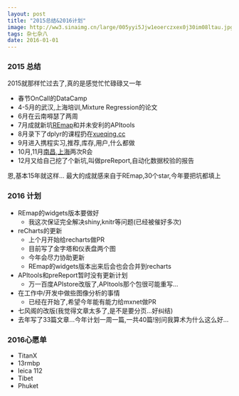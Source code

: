 ```yaml
---
layout: post
title: "2015总结&2016计划"
image: http://ww3.sinaimg.cn/large/005yyi5Jjw1eoerczxex0j30im08ltau.jpg
tags: 杂七杂八
date: 2016-01-01
---
```


### 2015 总结

 2015就那样忙过去了,真的是感觉忙忙碌碌又一年

  - 春节OnCall的DataCamp
  - 4-5月的武汉,上海培训,Mixture Regression的论文
  - 6月在云南嘚瑟了两周
  - 7月成就新坑[REmap](http://lchiffon.github.io/2015/07/23/REmapGuide.html)和并未安利的APItools
  - 8月录下了dplyr的课程扔在[xueqing.cc](xueqing.cc)
  - 9月进入携程实习,推荐,库存,用户,什么都做
  - 10月,11月[南昌](http://lchiffon.github.io/2015/10/25/remapnanchang.html),[上海](http://lchiffon.github.io/2015/11/23/shRcon.html)两次R会
  - 12月又给自己挖了个新坑,叫做preReport,自动化数据校验的报告

  恩,基本15年就这样... 最大的成就感来自于REmap,30个star,今年要把坑都填上

### 2016 计划
- REmap的widgets版本要做好
  + 我这次保证完全解决shiny,knitr等问题(已经被催好多次)
- reCharts的更新
  + 上个月开始给recharts做PR
  + 目前写了金字塔和仪表盘两个图
  + 今年会尽力协助更新
  + REmap的widgets版本出来后会也会合并到recharts
- APItools和preReport暂时没有更新计划
  + 万一百度APIstore改版了,APItools那个包很可能重写...
- 在工作中/开发中做些图像分析的事情
  + 已经在开始了,希望今年能有能力给mxnet做PR
- 七风阁的改版(我觉得文章太多了,是不是要分页...好纠结)
- 去年写了33篇文章...今年计划一周一篇,一共40篇!别问我算术为什么这么好...

### 2016心愿单
- TitanX
- 13rmbp
- leica 112
- Tibet
- Phuket
